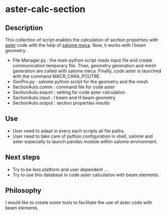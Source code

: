 # aster-calc-section

## Description
This collection of script enables the calculation of section properties with [aster](www.code-aster.org) code with the help of [salome meca](www.code-aster.org). Now, it works with I beam geometry.
- File Manager.py : the main python script reads input file and create communication temporary file. Then, geometry generation and mesh generation are called with salome meca. Finally, code aster is launched with the command MACR_CARA_POUTRE.
- GenPro.py : salome python script for the geometry and the mesh
- SectionAuto.comm : command file for code aster
- SectionAuto.export : setting for code aster calculation
- SectionAuto.input : I beam and H beam geometry
- SectionAuto.output : section properties results

## Use
- User need to adapt in every each scripts all file paths.
- User need to take care of python configuration in shell, salome and aster especially to launch pandas module within salome environment.

## Next steps
- Try to be less platform and user dependent ...
- Try to use this database in code aster calculation with beam elements.

## Philosophy
I would like to create some tools to facilitate the use of aster code with beam elements.
